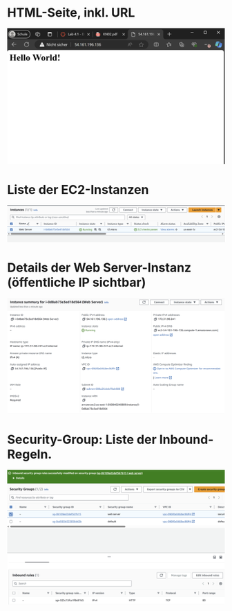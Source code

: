 
# HTML-Seite, inkl. URL

![image](/02/fotos/HTML-Seite_LAB4.1.png)

# Liste der EC2-Instanzen

![image](/02/fotos/EC2-instances_LAB4.1.png)


# Details der Web Server-Instanz (öffentliche IP sichtbar)

![image](/02/fotos/Instance-Details_LAB4.1.png)


# Security-Group: Liste der Inbound-Regeln.

![image](/02/fotos/Security-Groups_LAB4.1.png)
